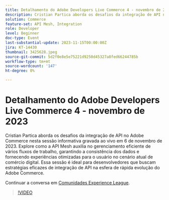 ```yaml
---
title: Detalhamento do Adobe Developers Live Commerce 4 - novembro de 2023
description: Cristian Partica aborda os desafios da integração de API no Adobe Commerce nesta sessão informativa gravada ao vivo em 6 de novembro de 2023. Explore como a API Mesh auxilia no gerenciamento eficiente de vários fluxos de trabalho, garantindo a consistência dos dados e fornecendo experiências otimizadas para o usuário no cenário atual de comércio digital. Essa sessão é ideal para desenvolvedores que buscam estratégias eficazes de integração de API na esfera de rápida evolução do Adobe Commerce.
solution: Commerce
feature-set: API Mesh, Integration
role: Developer
level: Beginner
doc-type: Event
last-substantial-update: 2023-11-15T00:00:00Z
jira: KT-14430
thumbnail: 3425628.jpeg
source-git-commit: 5d2f0e8e5e75221d9250d45327a8fed66244785b
workflow-type: tm+mt
source-wordcount: '147'
ht-degree: 0%

---
```



# Detalhamento do Adobe Developers Live Commerce 4 - novembro de 2023

Cristian Partica aborda os desafios da integração de API no Adobe Commerce nesta sessão informativa gravada ao vivo em 6 de novembro de 2023. Explore como a API Mesh auxilia no gerenciamento eficiente de vários fluxos de trabalho, garantindo a consistência dos dados e fornecendo experiências otimizadas para o usuário no cenário atual de comércio digital. Essa sessão é ideal para desenvolvedores que buscam estratégias eficazes de integração de API na esfera de rápida evolução do Adobe Commerce.

Continuar a conversa em [Comunidades Experience League](https://adobe.ly/3ttN8tz).

>[!VIDEO](https://video.tv.adobe.com/v/3425628/?learn=on)
